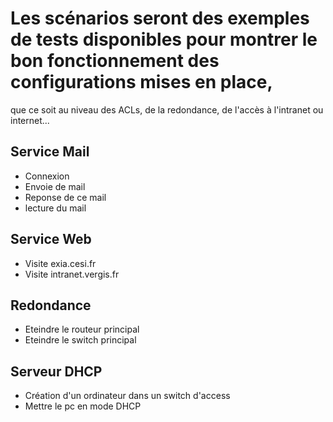 # Les scénarios seront des exemples de tests disponibles pour montrer le bon fonctionnement des configurations mises en place,
que ce soit au niveau des ACLs, de la redondance, de l'accès à l'intranet ou internet...

## Service Mail
- Connexion
- Envoie de mail
- Reponse de ce mail
- lecture du mail

## Service Web
- Visite exia.cesi.fr
- Visite intranet.vergis.fr

## Redondance
- Eteindre le routeur principal
- Eteindre le switch principal

## Serveur DHCP
- Création d'un ordinateur dans un switch d'access
- Mettre le pc en mode DHCP

